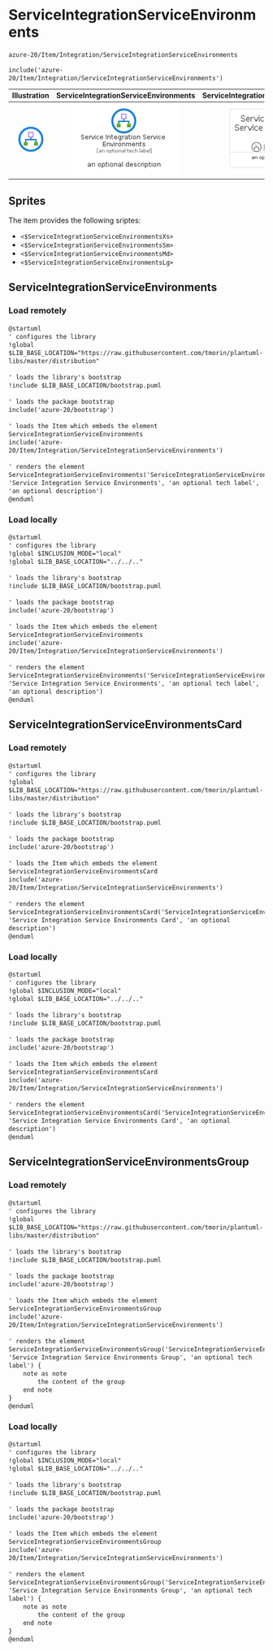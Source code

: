 # ServiceIntegrationServiceEnvironments


```text
azure-20/Item/Integration/ServiceIntegrationServiceEnvironments
```

```text
include('azure-20/Item/Integration/ServiceIntegrationServiceEnvironments')
```



| Illustration | ServiceIntegrationServiceEnvironments | ServiceIntegrationServiceEnvironmentsCard | ServiceIntegrationServiceEnvironmentsGroup |
| :---: | :---: | :---: | :---: |
| ![illustration for Illustration](../../../azure-20/Item/Integration/ServiceIntegrationServiceEnvironments.png) | ![illustration for ServiceIntegrationServiceEnvironments](../../../azure-20/Item/Integration/ServiceIntegrationServiceEnvironments.Local.png) | ![illustration for ServiceIntegrationServiceEnvironmentsCard](../../../azure-20/Item/Integration/ServiceIntegrationServiceEnvironmentsCard.Local.png) | ![illustration for ServiceIntegrationServiceEnvironmentsGroup](../../../azure-20/Item/Integration/ServiceIntegrationServiceEnvironmentsGroup.Local.png) |



## Sprites
The item provides the following sriptes:

- `<$ServiceIntegrationServiceEnvironmentsXs>`
- `<$ServiceIntegrationServiceEnvironmentsSm>`
- `<$ServiceIntegrationServiceEnvironmentsMd>`
- `<$ServiceIntegrationServiceEnvironmentsLg>`





## ServiceIntegrationServiceEnvironments

### Load remotely
```plantuml
@startuml
' configures the library
!global $LIB_BASE_LOCATION="https://raw.githubusercontent.com/tmorin/plantuml-libs/master/distribution"

' loads the library's bootstrap
!include $LIB_BASE_LOCATION/bootstrap.puml

' loads the package bootstrap
include('azure-20/bootstrap')

' loads the Item which embeds the element ServiceIntegrationServiceEnvironments
include('azure-20/Item/Integration/ServiceIntegrationServiceEnvironments')

' renders the element
ServiceIntegrationServiceEnvironments('ServiceIntegrationServiceEnvironments', 'Service Integration Service Environments', 'an optional tech label', 'an optional description')
@enduml
```

### Load locally
```plantuml
@startuml
' configures the library
!global $INCLUSION_MODE="local"
!global $LIB_BASE_LOCATION="../../.."

' loads the library's bootstrap
!include $LIB_BASE_LOCATION/bootstrap.puml

' loads the package bootstrap
include('azure-20/bootstrap')

' loads the Item which embeds the element ServiceIntegrationServiceEnvironments
include('azure-20/Item/Integration/ServiceIntegrationServiceEnvironments')

' renders the element
ServiceIntegrationServiceEnvironments('ServiceIntegrationServiceEnvironments', 'Service Integration Service Environments', 'an optional tech label', 'an optional description')
@enduml
```

## ServiceIntegrationServiceEnvironmentsCard

### Load remotely
```plantuml
@startuml
' configures the library
!global $LIB_BASE_LOCATION="https://raw.githubusercontent.com/tmorin/plantuml-libs/master/distribution"

' loads the library's bootstrap
!include $LIB_BASE_LOCATION/bootstrap.puml

' loads the package bootstrap
include('azure-20/bootstrap')

' loads the Item which embeds the element ServiceIntegrationServiceEnvironmentsCard
include('azure-20/Item/Integration/ServiceIntegrationServiceEnvironments')

' renders the element
ServiceIntegrationServiceEnvironmentsCard('ServiceIntegrationServiceEnvironmentsCard', 'Service Integration Service Environments Card', 'an optional description')
@enduml
```

### Load locally
```plantuml
@startuml
' configures the library
!global $INCLUSION_MODE="local"
!global $LIB_BASE_LOCATION="../../.."

' loads the library's bootstrap
!include $LIB_BASE_LOCATION/bootstrap.puml

' loads the package bootstrap
include('azure-20/bootstrap')

' loads the Item which embeds the element ServiceIntegrationServiceEnvironmentsCard
include('azure-20/Item/Integration/ServiceIntegrationServiceEnvironments')

' renders the element
ServiceIntegrationServiceEnvironmentsCard('ServiceIntegrationServiceEnvironmentsCard', 'Service Integration Service Environments Card', 'an optional description')
@enduml
```

## ServiceIntegrationServiceEnvironmentsGroup

### Load remotely
```plantuml
@startuml
' configures the library
!global $LIB_BASE_LOCATION="https://raw.githubusercontent.com/tmorin/plantuml-libs/master/distribution"

' loads the library's bootstrap
!include $LIB_BASE_LOCATION/bootstrap.puml

' loads the package bootstrap
include('azure-20/bootstrap')

' loads the Item which embeds the element ServiceIntegrationServiceEnvironmentsGroup
include('azure-20/Item/Integration/ServiceIntegrationServiceEnvironments')

' renders the element
ServiceIntegrationServiceEnvironmentsGroup('ServiceIntegrationServiceEnvironmentsGroup', 'Service Integration Service Environments Group', 'an optional tech label') {
    note as note
        the content of the group
    end note
}
@enduml
```

### Load locally
```plantuml
@startuml
' configures the library
!global $INCLUSION_MODE="local"
!global $LIB_BASE_LOCATION="../../.."

' loads the library's bootstrap
!include $LIB_BASE_LOCATION/bootstrap.puml

' loads the package bootstrap
include('azure-20/bootstrap')

' loads the Item which embeds the element ServiceIntegrationServiceEnvironmentsGroup
include('azure-20/Item/Integration/ServiceIntegrationServiceEnvironments')

' renders the element
ServiceIntegrationServiceEnvironmentsGroup('ServiceIntegrationServiceEnvironmentsGroup', 'Service Integration Service Environments Group', 'an optional tech label') {
    note as note
        the content of the group
    end note
}
@enduml
```

